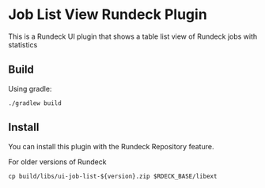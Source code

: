 # Job List View Rundeck Plugin

This is a Rundeck UI plugin that shows a table list view of Rundeck jobs with statistics

## Build

Using gradle:
```
./gradlew build
```

## Install

You can install this plugin with the Rundeck Repository feature.

For older versions of Rundeck

```
cp build/libs/ui-job-list-${version}.zip $RDECK_BASE/libext
```
